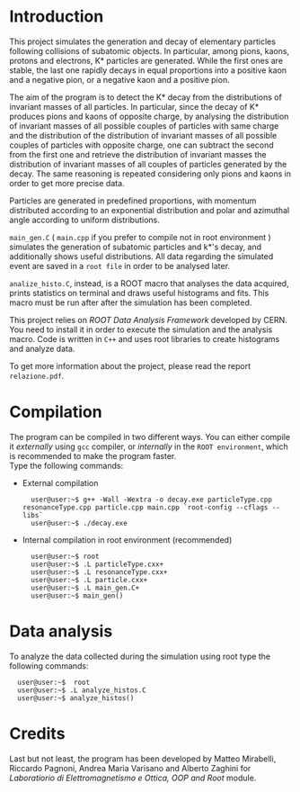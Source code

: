 # Introduction

This project simulates the generation and decay of elementary particles following collisions of subatomic objects.
In particular, among pions, kaons, protons and electrons, K* particles are generated. While the first ones are stable, 
the last one rapidly decays in equal proportions into a positive kaon and a negative pion, or a negative kaon and a positive pion.

The aim of the program is to detect the K* decay from the distributions of invariant masses of all particles. 
In particular, since the decay of K* produces pions and kaons of opposite charge, by analysing the distribution of invariant masses 
of all possible couples of particles with same charge and the distribution of the distribution of invariant masses of all possible couples 
of particles with opposite charge, one can subtract the second from the first one and retrieve the distribution of invariant masses 
the distribution of invariant masses of all couples of particles generated  by the decay.
The same reasoning is repeated considering only pions and kaons in order to get more precise data.

Particles are generated in predefined proportions, with momentum distributed according to an exponential distribution and polar and azimuthal angle
according to uniform distributions. 

`main_gen.C` ( `main.cpp` if you prefer to compile not in root environment ) simulates the generation of subatomic particles and k*'s decay, and additionally shows useful distributions. All data regarding the simulated event are saved in a `root file` in order to be analysed later.

`analize_histo.C`, instead, is a ROOT macro that analyses the data acquired, prints statistics on terminal and draws useful histograms and fits. This macro must be run after after the simulation has been completed.

This project relies on _ROOT Data Analysis Framework_ developed by CERN. You need to install it in order to execute the simulation and the analysis macro.
Code is written in `C++` and uses root libraries to create histograms and analyze data.

To get more information about the project, please read the report `relazione.pdf`.

# Compilation

The program can be compiled in two different ways. You can either compile it _externally_ using `gcc` compiler, or _internally_ in the `ROOT environment`, which is recommended to make the program faster.  
Type the following commands:

* External compilation
  ```shell
    user@user:~$ g++ -Wall -Wextra -o decay.exe particleType.cpp resonanceType.cpp particle.cpp main.cpp `root-config --cflags --libs`
    user@user:~$ ./decay.exe
  ```
  
* Internal compilation in root environment (recommended)
  ```shell
    user@user:~$ root
    user@user:~$ .L particleType.cxx+
    user@user:~$ .L resonanceType.cxx+
    user@user:~$ .L particle.cxx+
    user@user:~$ .L main_gen.C+
    user@user:~$ main_gen()
  ```

# Data analysis

  To analyze the data collected during the simulation using root type the following commands:
  ```shell
    user@user:~$  root 
    user@user:~$ .L analyze_histos.C 
    user@user:~$ analyze_histos() 
  ```

# Credits

Last but not least, the program has been developed by Matteo Mirabelli, Riccardo Pagnoni, Andrea Maria Varisano and
Alberto Zaghini for _Laboratiorio di Elettromagnetismo e Ottica, OOP and Root_ module.


